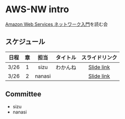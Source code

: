 # AWS-NW intro

[Amazon Web Services ネットワーク入門](https://www.amazon.co.jp/gp/product/B01M2BMB0V?pf_rd_r=NW1CJFAXJ7VTFM2NW8W7&pf_rd_p=3d322af3-60ce-4778-b834-9b7ade73f617)を読む会

## スケジュール

| 日程 | 章 | 担当 | タイトル | スライドリンク |
|:---:|:---:|:---:|:---:|:---:|
| 3/26 | 1 | sizu | わかんね | [Slide link]() |
| 3/26 | 2 | nanasi |  | [Slide link]() |

## Committee
- sizu
- nanasi
